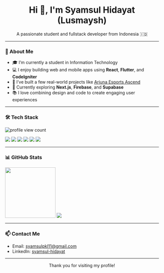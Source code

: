 <h1 align="center">Hi 👋, I'm Syamsul Hidayat (Lusmaysh)</h1>
<p align="center">
  A passionate student and fullstack developer from Indonesia 🇮🇩
</p>

---

### 💼 About Me
- 🎓 I’m currently a student in Information Technology  
- 💻 I enjoy building web and mobile apps using **React**, **Flutter**, and **CodeIgniter**
- 🚀 I’ve built a few real-world projects like [Arjuna Esports Ascend](https://github.com/Lusmaysh/arjuna-esports-ascend)
- 🌱 Currently exploring **Next.js**, **Firebase**, and **Supabase**
- 📚 I love combining design and code to create engaging user experiences

---

### 🛠️ Tech Stack
![profile view count](https://komarev.com/ghpvc/?username=Lusmaysh)
<p>
  <img src="https://img.shields.io/badge/-React-61DAFB?logo=react&logoColor=black&style=flat-square" />
  <img src="https://img.shields.io/badge/-Flutter-02569B?logo=flutter&logoColor=white&style=flat-square" />
  <img src="https://img.shields.io/badge/-TypeScript-3178C6?logo=typescript&logoColor=white&style=flat-square" />
  <img src="https://img.shields.io/badge/-TailwindCSS-38B2AC?logo=tailwind-css&logoColor=white&style=flat-square" />
  <img src="https://img.shields.io/badge/-Supabase-3ECF8E?logo=supabase&logoColor=white&style=flat-square" />
  <img src="https://img.shields.io/badge/-CodeIgniter-EF4223?logo=codeigniter&logoColor=white&style=flat-square" />
</p>

---

### 📊 GitHub Stats
<p>
  <img src="https://github-readme-stats.vercel.app/api?username=Lusmaysh&show_icons=true&theme=tokyonight" height="165">
  <img src="https://github-readme-stats.vercel.app/api/top-langs/?username=Lusmaysh&layout=compact&theme=tokyonight">
</p>

---

### 📫 Contact Me
- Email: syamsulpkl11@gmail.com
- LinkedIn: [syamsul-hidayat](https://www.linkedin.com/in/syamsul-hidayat-831014358/) 

---

<p align="center">Thank you for visiting my profile!</p>
